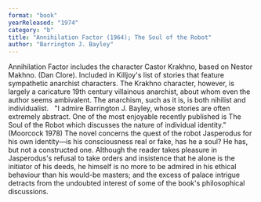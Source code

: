 ```yaml
---
format: "book"
yearReleased: "1974"
category: "b"
title: "Annihilation Factor (1964); The Soul of the Robot"
author: "Barrington J. Bayley"
---
```

Annihilation Factor includes the character Castor Krakhno, based on Nestor Makhno. (Dan Clore). Included in Killjoy's list of stories that feature sympathetic  anarchist characters. The Krakhno character, however, is largely a caricature 19th century villainous  anarchist, about whom even the author seems ambivalent. The anarchism, such as  it is, is both nihilist and individualist.
 
"I admire Barrington J. Bayley, whose  stories are often extremely abstract. One of the most enjoyable recently  published is The Soul of the Robot which discusses the nature of  individual identity." (Moorcock 1978) The novel concerns the quest of the  robot Jasperodus for his own identity—is his consciousness real or fake, has he  a soul? He has, but not a constructed one. Although the reader takes pleasure in  Jasperodus's refusal to take orders and insistence that he alone is the  initiator of his deeds, he himself is no more to be admired in his ethical  behaviour than his would-be masters; and the excess of palace intrigue detracts  from the undoubted interest of some of the book's philosophical discussions.